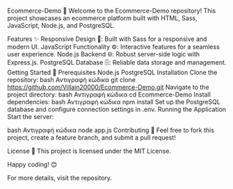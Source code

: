 Ecommerce-Demo 🛒
Welcome to the Ecommerce-Demo repository! This project showcases an ecommerce platform built with HTML, Sass, JavaScript, Node.js, and PostgreSQL.

Features ✨
Responsive Design 📱: Built with Sass for a responsive and modern UI.
JavaScript Functionality ⚙️: Interactive features for a seamless user experience.
Node.js Backend 🌐: Robust server-side logic with Express.js.
PostgreSQL Database 🗄️: Reliable data storage and management.
Getting Started 🚀
Prerequisites
Node.js
PostgreSQL
Installation
Clone the repository:
bash
Αντιγραφή κώδικα
git clone https://github.com/Villain20000/Ecommerce-Demo.git
Navigate to the project directory:
bash
Αντιγραφή κώδικα
cd Ecommerce-Demo
Install dependencies:
bash
Αντιγραφή κώδικα
npm install
Set up the PostgreSQL database and configure connection settings in .env.
Running the Application
Start the server:

bash
Αντιγραφή κώδικα
node app.js
Contributing 🤝
Feel free to fork this project, create a feature branch, and submit a pull request!

License 📄
This project is licensed under the MIT License.

Happy coding! 😊

For more details, visit the repository.
